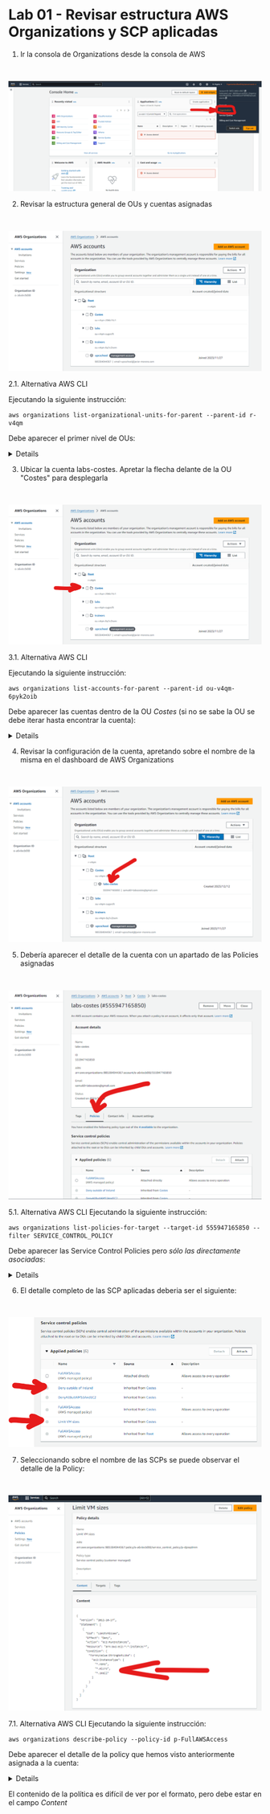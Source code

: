 # Lab 01 - Revisar estructura AWS Organizations y SCP aplicadas

1. Ir la consola de Organizations desde la consola de AWS
</br>

![imagen](images/AWSOrganizationsAccess.png)

2. Revisar la estructura general de OUs y cuentas asignadas
</br>

![imagen](images/AWSORganizationsAccountsGeneralDashboard.png)

2.1. Alternativa AWS CLI

Ejecutando la siguiente instrucción:
```
aws organizations list-organizational-units-for-parent --parent-id r-v4qm
```
Debe aparecer el primer nivel de OUs:
<details>
{
    "OrganizationalUnits": [
        {
            "Id": "ou-v4qm-6q1v2twm",
            "Arn": "arn:aws:organizations::985384044367:ou/o-a6vlecb0l8/ou-v4qm-6q1v2twm",
            "Name": "trainers"
        },
        {
            "Id": "ou-v4qm-206b74z1",
            "Arn": "arn:aws:organizations::985384044367:ou/o-a6vlecb0l8/ou-v4qm-206b74z1",
            "Name": "Costes"
        },
        {
            "Id": "ou-v4qm-cugsrcft",
            "Arn": "arn:aws:organizations::985384044367:ou/o-a6vlecb0l8/ou-v4qm-cugsrcft",
            "Name": "labs"
        }
    ]
}
</details>

3. Ubicar la cuenta labs-costes. Apretar la flecha delante de la OU "Costes" para desplegarla
</br>

![imagen](images/AWSORganizationsAccountsCostesshighlight.png)

3.1. Alternativa AWS CLI

Ejecutando la siguiente instrucción:
```
aws organizations list-accounts-for-parent --parent-id ou-v4qm-6pyk2oib
```
Debe aparecer las cuentas dentro de la OU _Costes_ (si no se sabe la OU se debe iterar hasta encontrar la cuenta):
<details>
{
    "Accounts": [
        {
            "Id": "985384044367",
            "Arn": "arn:aws:organizations::985384044367:account/o-a6vlecb0l8/985384044367",
            "Email": "email+upcschool@javier-moreno.com",
            "Name": "upcschool",
            "Status": "ACTIVE",
            "JoinedMethod": "INVITED",
            "JoinedTimestamp": "2023-11-27T16:09:02.290000+00:00"
        }
    ]
}
</details>

4. Revisar la configuración de la cuenta, apretando sobre el nombre de la misma en el dashboard de AWS Organizations
</br>

![imagen](images/AWSORganizationsLabsCostes.png)

5. Debería aparecer el detalle de la cuenta con un apartado de las Policies asignadas
</br>

![imagen](images/AWSORganizationsLabsCostes_Policies.png)

5.1. Alternativa AWS CLI
Ejecutando la siguiente instrucción:
```
aws organizations list-policies-for-target --target-id 555947165850 --filter SERVICE_CONTROL_POLICY
```
Debe aparecer las Service Control Policies pero _sólo las directamente asociadas_:
<details>
{
    "Policies": [
        {
            "Id": "p-FullAWSAccess",
            "Arn": "arn:aws:organizations::aws:policy/service_control_policy/p-FullAWSAccess",
            "Name": "FullAWSAccess",
            "Description": "Allows access to every operation",
            "Type": "SERVICE_CONTROL_POLICY",
            "AwsManaged": true
        }
    ]
}
</details>

6. El detalle completo de las SCP aplicadas deberia ser el siguiente:
</br>

![imagen](images/AWSORganizationsLabsCostes_Policies_Full.png)


7. Seleccionando sobre el nombre de las SCPs se puede observar el detalle de la Policy:
</br>

![imagen](images/AWSORganizationsLabsCostes_Policies_LimitVMsizes.png)

7.1. Alternativa AWS CLI
Ejecutando la siguiente instrucción:
```
aws organizations describe-policy --policy-id p-FullAWSAccess
```
Debe aparecer el detalle de la policy que hemos visto anteriormente asignada a la cuenta:
<details>
{
    "Policy": {
        "PolicySummary": {
            "Id": "p-FullAWSAccess",
            "Arn": "arn:aws:organizations::aws:policy/service_control_policy/p-FullAWSAccess",
            "Name": "FullAWSAccess",
            "Description": "Allows access to every operation",
            "Type": "SERVICE_CONTROL_POLICY",
            "AwsManaged": true
        },
        "Content": "{\n  \"Version\": \"2012-10-17\",\n  \"Statement\": [\n    {\n      \"Effect\": \"Allow\",\n      \"Action\": \"*\",\n      \"Resource\": \"*\"\n    }\n  ]\n}"
    }
}
</details>

El contenido de la política es difícil de ver por el formato, pero debe estar en el campo _Content_
